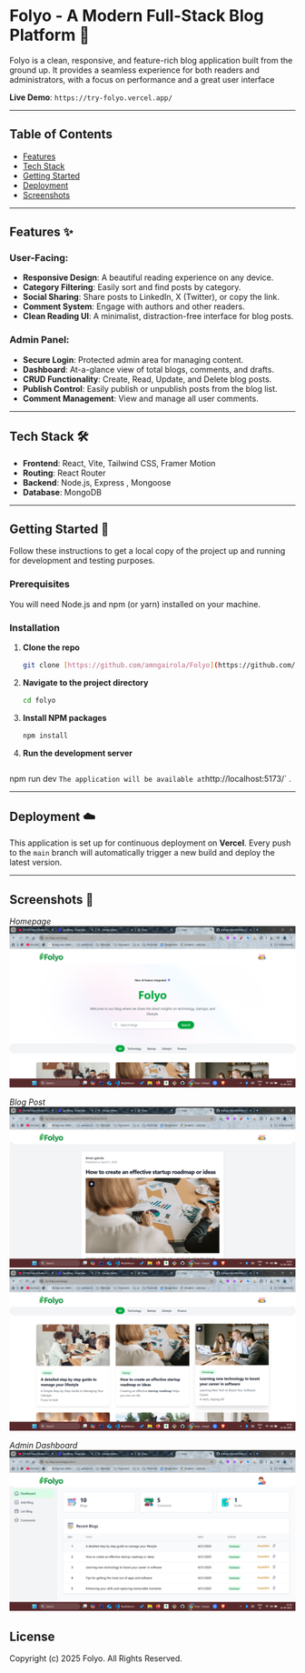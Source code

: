 # Folyo - A Modern Full-Stack Blog Platform 📝

Folyo is a clean, responsive, and feature-rich blog application built from the ground up. It provides a seamless experience for both readers and administrators, with a focus on performance and a great user interface

**Live Demo**: `https://try-folyo.vercel.app/`

---

## Table of Contents

- [Features](#features)
- [Tech Stack](#tech-stack)
- [Getting Started](#getting-started)
- [Deployment](#deployment)
- [Screenshots](#screenshots)

---

## Features ✨

### User-Facing:

- **Responsive Design**: A beautiful reading experience on any device.
- **Category Filtering**: Easily sort and find posts by category.
- **Social Sharing**: Share posts to LinkedIn, X (Twitter), or copy the link.
- **Comment System**: Engage with authors and other readers.
- **Clean Reading UI**: A minimalist, distraction-free interface for blog posts.

### Admin Panel:

- **Secure Login**: Protected admin area for managing content.
- **Dashboard**: At-a-glance view of total blogs, comments, and drafts.
- **CRUD Functionality**: Create, Read, Update, and Delete blog posts.
- **Publish Control**: Easily publish or unpublish posts from the blog list.
- **Comment Management**: View and manage all user comments.

---

## Tech Stack 🛠️

- **Frontend**: React, Vite, Tailwind CSS, Framer Motion
- **Routing**: React Router
- **Backend**: Node.js, Express , Mongoose
- **Database**: MongoDB

---

## Getting Started 🚀

Follow these instructions to get a local copy of the project up and running for development and testing purposes.

### Prerequisites

You will need Node.js and npm (or yarn) installed on your machine.

### Installation

1.  **Clone the repo**
    ```sh
    git clone [https://github.com/amngairola/Folyo](https://github.com/amngairola/Folyo)
    ```
2.  **Navigate to the project directory**
    ```sh
    cd folyo
    ```
3.  **Install NPM packages**
    ```sh
    npm install
    ```
4.  **Run the development server**
     ```sh
npm run dev
`
   The application will be available at `http://localhost:5173/` .

---

## Deployment ☁️

This application is set up for continuous deployment on **Vercel**. Every push to the `main` branch will automatically trigger a new build and deploy the latest version.

---

## Screenshots 📸


_Homepage_
![Folyo Homepage](./clint/src/assets/ss_home.png)

_Blog Post_
![Folyo Blog Post](./clint/src/assets/ss_blog.png)
![Folyo Blog Post](./clint/src/assets/ss_blogs.png)


_Admin Dashboard_
![Folyo Admin Dashboard](./clint/src/assets/ss_admin.png)

## License

Copyright (c) 2025 Folyo. All Rights Reserved.
